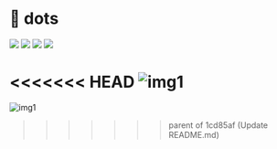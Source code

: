 # 📁 dots
<a href="https://archlinux.org/"><img src="https://img.shields.io/badge/Arch%20Linux-1793D1?logo=arch-linux&logoColor=fff&style=flat"></a>
<a href="https://www.vim.org/"><img src="https://img.shields.io/badge/VIM-%2311AB00.svg?style=flat&logo=vim&logoColor=white"></a>
<a href="https://kernel.org/"><img src="https://img.shields.io/badge/Linux-FCC624?style=flat&logo=linux&logoColor=black"></a>
<a href="https://www.gnu.org/software/bash/"><img src="https://img.shields.io/badge/Bash-%23121011.svg?style=flat&logo=gnu-bash&logoColor=white"></a>
</p>

<<<<<<< HEAD
![img1](https://i.imgur.com/ji4acR4.png)
=======
![img1](https://i.imgur.com/taR3Uu9.png)
>>>>>>> parent of 1cd85af (Update README.md)
